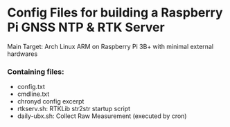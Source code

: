 Config Files for building a Raspberry Pi GNSS NTP & RTK Server
==============================================================
Main Target: Arch Linux ARM on Raspberry Pi 3B+ with minimal external hardwares  


### Containing files:
* config.txt
* cmdline.txt
* chronyd config excerpt
* rtkserv.sh: RTKLib str2str startup script
* daily-ubx.sh: Collect Raw Measurement (executed by cron)
